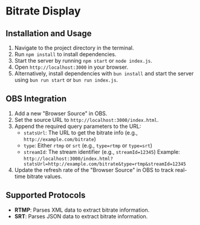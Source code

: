 # Bitrate Display

## Installation and Usage
1. Navigate to the project directory in the terminal.
2. Run `npm install` to install dependencies.
3. Start the server by running `npm start` or `node index.js`.
4. Open `http://localhost:3000` in your browser.
5. Alternatively, install dependencies with `bun install` and start the server using `bun run start` or `bun run index.js`.

## OBS Integration
1. Add a new "Browser Source" in OBS.
2. Set the source URL to `http://localhost:3000/index.html`.
3. Append the required query parameters to the URL:
   - `statsUrl`: The URL to get the bitrate info (e.g., `http://example.com/bitrate`)
   - `type`: Either `rtmp` or `srt` (e.g., `type=rtmp` or `type=srt`)
   - `streamId`: The stream identifier (e.g., `streamId=12345`)
   Example: `http://localhost:3000/index.html?statsUrl=http://example.com/bitrate&type=rtmp&streamId=12345`
4. Update the refresh rate of the "Browser Source" in OBS to track real-time bitrate values.

## Supported Protocols
- **RTMP**: Parses XML data to extract bitrate information.
- **SRT**: Parses JSON data to extract bitrate information.
